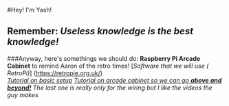 #Hey! I'm Yash! 
## Remember: _Useless knowledge is the best knowledge!_

###Anyway, here's somethings we should do:
**Raspberry Pi Arcade Cabinet** to remind Aaron of the retro times!
  [_Software that we will use ( RetroPi)_] (https://retropie.org.uk/)   
  [_Tutorial on basic setup_](https://www.youtube.com/watch?v=LaVQYURWVEQ)
  [_Tutorial on arcade cabinet so we can go **above and beyond!**_](https://www.youtube.com/watch?v=RcsKNryPAzw&t=168s)
_The last one is really only for the wiring but I like the videos the guy makes_